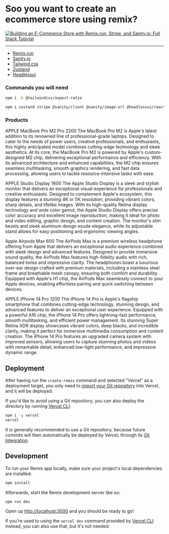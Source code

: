 # Soo you want to create an ecommerce store using remix?

[![Building an E-Commerce Store with Remix.run, Stripe, and Sanity.io: Full Stack Tutorial
](http://img.youtube.com/vi/r3n7NPlv7bs/0.jpg)](http://www.youtube.com/watch?v=r3n7NPlv7bs "Building an E-Commerce Store with Remix.run, Stripe, and Sanity.io: Full Stack Tutorial")

-------------



- [Remix.run](https://remix.run/)
- [Sanity.io](https://www.sanity.io/)
- [Tailwind.css](https://tailwindcss.com/)
- [Zustand](https://github.com/pmndrs/zustand)
- [Headlessui](https://headlessui.com/)

### Commands you will need
```sh
npm i -D @tailwindcss/aspect-ratio
```

```sh
npm i zustand stripe @sanity/client @sanity/image-url @headlessui/react
```

### Products
APPLE MacBook Pro M2 Pro
2200
The MacBook Pro M2 is Apple's latest addition to its renowned line of professional-grade laptops. Designed to cater to the needs of power users, creative professionals, and enthusiasts, this highly anticipated model combines cutting-edge technology and sleek aesthetics. At its core, the MacBook Pro M2 is powered by Apple's custom-designed M2 chip, delivering exceptional performance and efficiency. With its advanced architecture and enhanced capabilities, the M2 chip ensures seamless multitasking, smooth graphics rendering, and fast data processing, allowing users to tackle resource-intensive tasks with ease.

APPLE Studio Display
1600
The Apple Studio Display is a sleek and stylish monitor that delivers an exceptional visual experience for professionals and creative enthusiasts. Designed to complement Apple's ecosystem, this display features a stunning 4K or 5K resolution, providing vibrant colors, sharp details, and lifelike images. With its high-quality Retina display technology and wide color gamut, the Apple Studio Display offers precise color accuracy and excellent image reproduction, making it ideal for photo and video editing, graphic design, and content creation. The monitor's slim bezels and sleek aluminum design exude elegance, while its adjustable stand allows for easy positioning and ergonomic viewing angles. 

Apple Airpods Max
600
The AirPods Max is a premium wireless headphone offering from Apple that delivers an exceptional audio experience combined with sleek design and advanced features. Designed to provide immersive sound quality, the AirPods Max features high-fidelity audio with rich, balanced tones and impressive clarity. The headphones boast a luxurious over-ear design crafted with premium materials, including a stainless steel frame and breathable mesh canopy, ensuring both comfort and durability. Equipped with Apple's H1 chip, the AirPods Max seamlessly connect to your Apple devices, enabling effortless pairing and quick switching between devices.


APPLE iPhone 14 Pro
1200
The iPhone 14 Pro is Apple's flagship smartphone that combines cutting-edge technology, stunning design, and advanced features to deliver an exceptional user experience. Equipped with a powerful A16 chip, the iPhone 14 Pro offers lightning-fast performance, smooth multitasking, and efficient power management. Its stunning Super Retina XDR display showcases vibrant colors, deep blacks, and incredible clarity, making it perfect for immersive multimedia consumption and content creation. The iPhone 14 Pro features an upgraded camera system with improved sensors, allowing users to capture stunning photos and videos with remarkable detail, enhanced low-light performance, and impressive dynamic range. 



## Deployment

After having run the `create-remix` command and selected "Vercel" as a deployment target, you only need to [import your Git repository](https://vercel.com/new) into Vercel, and it will be deployed.

If you'd like to avoid using a Git repository, you can also deploy the directory by running [Vercel CLI](https://vercel.com/cli):

```sh
npm i -g vercel
vercel
```

It is generally recommended to use a Git repository, because future commits will then automatically be deployed by Vercel, through its [Git Integration](https://vercel.com/docs/concepts/git).

## Development

To run your Remix app locally, make sure your project's local dependencies are installed:

```sh
npm install
```

Afterwards, start the Remix development server like so:

```sh
npm run dev
```

Open up [http://localhost:3000](http://localhost:3000) and you should be ready to go!

If you're used to using the `vercel dev` command provided by [Vercel CLI](https://vercel.com/cli) instead, you can also use that, but it's not needed.
